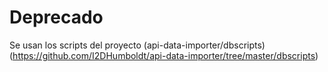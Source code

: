 # Deprecado

Se usan los scripts del proyecto (api-data-importer/dbscripts) (https://github.com/I2DHumboldt/api-data-importer/tree/master/dbscripts)